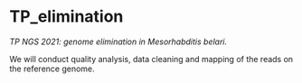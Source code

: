 # TP_elimination
*TP NGS 2021: genome elimination in Mesorhabditis belari.*

We will conduct quality analysis, data cleaning and mapping of the reads on the reference genome.
